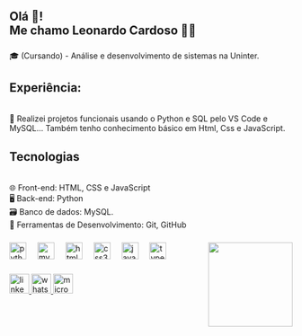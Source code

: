 <h2 align="left">Olá 🥳!<br>Me chamo Leonardo Cardoso 🙋‍♂️</h2>

###

###
  <!--- Grafico 
<div align="left">
  <img src="https://github-readme-stats.vercel.app/api?username=LeonardoCardoso5071&hide_title=false&hide_rank=false&show_icons=true&include_all_commits=true&count_private=true&disable_animations=false&theme=github_dark&locale=pt-br&hide_border=false" height="150" alt="stats graph"  />
  <img src="https://github-readme-stats.vercel.app/api/top-langs?username=LeonardoCardoso5071&locale=pt-br&hide_title=false&layout=compact&card_width=320&langs_count=5&theme=github_dark&hide_border=false" height="150" alt="languages graph"  />
</div>
--->
###
 
<p align="left">🎓 (Cursando) - Análise e desenvolvimento de sistemas na Uninter.</p>

###

<p align="left"><h2>Experiência:</h2><br>💼 Realizei projetos funcionais usando o Python e SQL pelo VS Code e MySQL... Também tenho conhecimento básico em Html, Css e JavaScript.</p>

###


<p align="left"><h2>Tecnologias</h2><br>🌐 Front-end: HTML, CSS e JavaScript<br>🖥️ Back-end: Python<br>🗃️ Banco de dados: MySQL.<br>🧰 Ferramentas de Desenvolvimento: Git, GitHub</p>

###
<!--- Imagem a direita --->
<img align="right" height="150" src="https://github.com/user-attachments/assets/581fe799-8c48-4939-9354-215ffeb15f0c"  />

###

<div align="left">
  <img src="https://cdn.jsdelivr.net/gh/devicons/devicon/icons/python/python-original.svg" height="30" alt="python logo"  />
  <img width="12" />
  <img src="https://cdn.jsdelivr.net/gh/devicons/devicon/icons/mysql/mysql-original.svg" height="30" alt="mysql logo"  />
  <img width="12" />
  <img src="https://cdn.jsdelivr.net/gh/devicons/devicon/icons/html5/html5-original.svg" height="30" alt="html5 logo"  />
  <img width="12" />
  <img src="https://cdn.jsdelivr.net/gh/devicons/devicon/icons/css3/css3-original.svg" height="30" alt="css3 logo"  />
  <img width="12" />
  <img src="https://cdn.jsdelivr.net/gh/devicons/devicon/icons/javascript/javascript-original.svg" height="30" alt="javascript logo"  />
  <img width="12" />
  <img src="https://cdn.jsdelivr.net/gh/devicons/devicon/icons/typescript/typescript-original.svg" height="30" alt="typescript logo"  />
</div>

###

<div align="left">
  <!--- Linkdin --->
  <a href="https://www.linkedin.com/in/leonardo-cardoso-s-hora-56a153180/" target=_blank"><img src="https://img.shields.io/static/v1?message=LinkedIn&logo=linkedin&label=&color=0077B5&logoColor=white&labelColor=&style=for-the-badge" height="35" alt="linkedin logo"  />
  <!--- WhatsApp --->   
 <a href="https://wa.me/5511948338287" target=_blank"><img src="https://img.shields.io/static/v1?message=Whatsapp&logo=whatsapp&label=&color=25D366&logoColor=white&labelColor=&style=for-the-badge" height="35" alt="whatsapp logo"  />
  <!--- Outlook --->   
  <a href="mailto:leo-2408@hotmail.com" target=_blank"><img src="https://img.shields.io/static/v1?message=Outlook&logo=microsoft-outlook&label=&color=0078D4&logoColor=white&labelColor=&style=for-the-badge" height="35" alt="microsoft-outlook logo"  />
</div>

###

